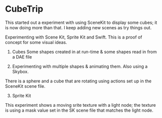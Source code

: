 CubeTrip
========

This started out a experiment with using SceneKit to display some cubes; it is now doing more than that.  I keep adding new scenes as try things out.

Experimenting with Scene Kit, Sprite Kit and Swift. This is a proof of concept for some visual ideas.

1) Cubes 
Some shapes created in at run-time & some shapes read in from a DAE file

2) Experimenting with multiple shapes & animating them.  Also using a Skybox.

There is a sphere and a cube that are rotating using actions set up in the SceneKit scene file.

3) Sprite Kit 

This experiment shows a moving srite texture with a light node; the texture is using a mask value set in the SK scene file that matches the light node.

